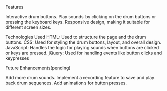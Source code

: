 Features


Interactive drum buttons.
Play sounds by clicking on the drum buttons or pressing the keyboard keys.
Responsive design, making it suitable for different screen sizes.


Technologies Used
HTML: Used to structure the page and the drum buttons.
CSS: Used for styling the drum buttons, layout, and overall design.
JavaScript: Handles the logic for playing sounds when buttons are clicked or keys are pressed.
jQuery: Used for handling events like button clicks and keypresses


Future Enhancements(pending)

Add more drum sounds.
Implement a recording feature to save and play back drum sequences.
Add animations for button presses.
